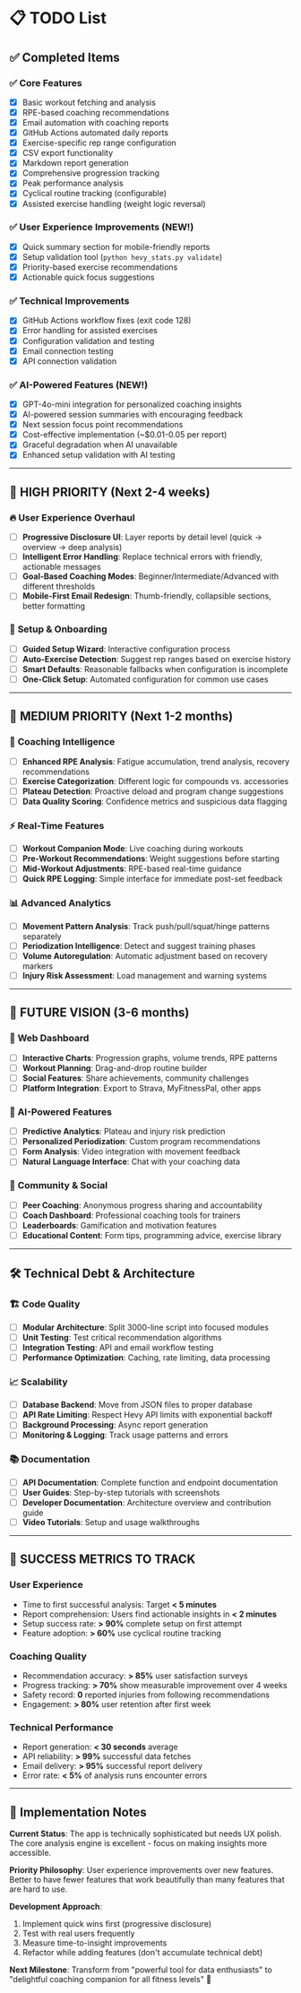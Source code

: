 # 📋 TODO List

## ✅ Completed Items

### ✅ **Core Features** 
- [x] Basic workout fetching and analysis
- [x] RPE-based coaching recommendations  
- [x] Email automation with coaching reports
- [x] GitHub Actions automated daily reports
- [x] Exercise-specific rep range configuration
- [x] CSV export functionality
- [x] Markdown report generation
- [x] Comprehensive progression tracking
- [x] Peak performance analysis
- [x] Cyclical routine tracking (configurable)
- [x] Assisted exercise handling (weight logic reversal)

### ✅ **User Experience Improvements (NEW!)**
- [x] Quick summary section for mobile-friendly reports
- [x] Setup validation tool (`python hevy_stats.py validate`)
- [x] Priority-based exercise recommendations
- [x] Actionable quick focus suggestions

### ✅ **Technical Improvements**
- [x] GitHub Actions workflow fixes (exit code 128)
- [x] Error handling for assisted exercises
- [x] Configuration validation and testing
- [x] Email connection testing
- [x] API connection validation

### ✅ **AI-Powered Features (NEW!)**
- [x] GPT-4o-mini integration for personalized coaching insights
- [x] AI-powered session summaries with encouraging feedback
- [x] Next session focus point recommendations
- [x] Cost-effective implementation (~$0.01-0.05 per report)
- [x] Graceful degradation when AI unavailable
- [x] Enhanced setup validation with AI testing

---

## 🚨 **HIGH PRIORITY** (Next 2-4 weeks)

### 🔥 **User Experience Overhaul**
- [ ] **Progressive Disclosure UI**: Layer reports by detail level (quick → overview → deep analysis)
- [ ] **Intelligent Error Handling**: Replace technical errors with friendly, actionable messages
- [ ] **Goal-Based Coaching Modes**: Beginner/Intermediate/Advanced with different thresholds
- [ ] **Mobile-First Email Redesign**: Thumb-friendly, collapsible sections, better formatting

### 🎯 **Setup & Onboarding**  
- [ ] **Guided Setup Wizard**: Interactive configuration process
- [ ] **Auto-Exercise Detection**: Suggest rep ranges based on exercise history
- [ ] **Smart Defaults**: Reasonable fallbacks when configuration is incomplete
- [ ] **One-Click Setup**: Automated configuration for common use cases

---

## 🚀 **MEDIUM PRIORITY** (Next 1-2 months)

### 🧠 **Coaching Intelligence**
- [ ] **Enhanced RPE Analysis**: Fatigue accumulation, trend analysis, recovery recommendations
- [ ] **Exercise Categorization**: Different logic for compounds vs. accessories
- [ ] **Plateau Detection**: Proactive deload and program change suggestions
- [ ] **Data Quality Scoring**: Confidence metrics and suspicious data flagging

### ⚡ **Real-Time Features**
- [ ] **Workout Companion Mode**: Live coaching during workouts
- [ ] **Pre-Workout Recommendations**: Weight suggestions before starting
- [ ] **Mid-Workout Adjustments**: RPE-based real-time guidance
- [ ] **Quick RPE Logging**: Simple interface for immediate post-set feedback

### 📊 **Advanced Analytics**
- [ ] **Movement Pattern Analysis**: Track push/pull/squat/hinge patterns separately
- [ ] **Periodization Intelligence**: Detect and suggest training phases
- [ ] **Volume Autoregulation**: Automatic adjustment based on recovery markers
- [ ] **Injury Risk Assessment**: Load management and warning systems

---

## 🌟 **FUTURE VISION** (3-6 months)

### 📱 **Web Dashboard**
- [ ] **Interactive Charts**: Progression graphs, volume trends, RPE patterns
- [ ] **Workout Planning**: Drag-and-drop routine builder
- [ ] **Social Features**: Share achievements, community challenges
- [ ] **Platform Integration**: Export to Strava, MyFitnessPal, other apps

### 🤖 **AI-Powered Features**
- [ ] **Predictive Analytics**: Plateau and injury risk prediction
- [ ] **Personalized Periodization**: Custom program recommendations
- [ ] **Form Analysis**: Video integration with movement feedback
- [ ] **Natural Language Interface**: Chat with your coaching data

### 👥 **Community & Social**
- [ ] **Peer Coaching**: Anonymous progress sharing and accountability
- [ ] **Coach Dashboard**: Professional coaching tools for trainers
- [ ] **Leaderboards**: Gamification and motivation features
- [ ] **Educational Content**: Form tips, programming advice, exercise library

---

## 🛠 **Technical Debt & Architecture**

### 🏗️ **Code Quality**
- [ ] **Modular Architecture**: Split 3000-line script into focused modules
- [ ] **Unit Testing**: Test critical recommendation algorithms
- [ ] **Integration Testing**: API and email workflow testing
- [ ] **Performance Optimization**: Caching, rate limiting, data processing

### 📈 **Scalability**
- [ ] **Database Backend**: Move from JSON files to proper database
- [ ] **API Rate Limiting**: Respect Hevy API limits with exponential backoff
- [ ] **Background Processing**: Async report generation
- [ ] **Monitoring & Logging**: Track usage patterns and errors

### 📚 **Documentation**
- [ ] **API Documentation**: Complete function and endpoint documentation
- [ ] **User Guides**: Step-by-step tutorials with screenshots
- [ ] **Developer Documentation**: Architecture overview and contribution guide
- [ ] **Video Tutorials**: Setup and usage walkthroughs

---

## 🎯 **SUCCESS METRICS TO TRACK**

### **User Experience**
- Time to first successful analysis: Target **< 5 minutes**
- Report comprehension: Users find actionable insights in **< 2 minutes**
- Setup success rate: **> 90%** complete setup on first attempt
- Feature adoption: **> 60%** use cyclical routine tracking

### **Coaching Quality**
- Recommendation accuracy: **> 85%** user satisfaction surveys
- Progress tracking: **> 70%** show measurable improvement over 4 weeks
- Safety record: **0** reported injuries from following recommendations
- Engagement: **> 80%** user retention after first week

### **Technical Performance**
- Report generation: **< 30 seconds** average
- API reliability: **> 99%** successful data fetches
- Email delivery: **> 95%** successful report delivery
- Error rate: **< 5%** of analysis runs encounter errors

---

## 📝 **Implementation Notes**

**Current Status**: The app is technically sophisticated but needs UX polish. The core analysis engine is excellent - focus on making insights more accessible.

**Priority Philosophy**: User experience improvements over new features. Better to have fewer features that work beautifully than many features that are hard to use.

**Development Approach**: 
1. Implement quick wins first (progressive disclosure)
2. Test with real users frequently  
3. Measure time-to-insight improvements
4. Refactor while adding features (don't accumulate technical debt)

**Next Milestone**: Transform from "powerful tool for data enthusiasts" to "delightful coaching companion for all fitness levels" 🎯 
